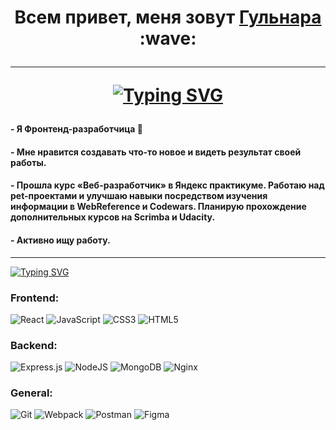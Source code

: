 <h1 align="center">Всем привет, меня зовут <a href="https://disk.yandex.ru/i/5wozIxgiFTTkgg" target="_blank">Гульнара </a> :wave:
  
  ___

[![Typing SVG](https://readme-typing-svg.demolab.com?font=Fira+Code&weight=600&size=26&pause=1000&color=000000&center=true&random=false&width=435&lines=About+me)](https://git.io/typing-svg)


#### - Я Фронтенд-разработчица :woman:
#### - Мне нравится создавать что-то новое и видеть результат своей работы.
#### - Прошла курс «Веб-разработчик» в Яндекс практикуме. Работаю над pet-проектами и улучшаю навыки посредством изучения информации в WebReference и Codewars. Планирую прохождение дополнительных курсов на Scrimba и Udacity.
#### - Активно ищу работу.

  ___
  
[![Typing SVG](https://readme-typing-svg.demolab.com?font=Fira+Code&weight=600&size=26&pause=1000&color=000000&center=true&random=false&width=435&lines=Tech+stack)](https://git.io/typing-svg)


### Frontend:

![React](https://img.shields.io/badge/react-%2320232a.svg?style=for-the-badge&logo=react&logoColor=%2361DAFB)
![JavaScript](https://img.shields.io/badge/javascript-%23323330.svg?style=for-the-badge&logo=javascript&logoColor=%23F7DF1E)
![CSS3](https://img.shields.io/badge/css3-%231572B6.svg?style=for-the-badge&logo=css3&logoColor=white)
![HTML5](https://img.shields.io/badge/html5-%23E34F26.svg?style=for-the-badge&logo=html5&logoColor=white)

### Backend:

![Express.js](https://img.shields.io/badge/express.js-%23404d59.svg?style=for-the-badge&logo=express&logoColor=%2361DAFB)
![NodeJS](https://img.shields.io/badge/node.js-6DA55F?style=for-the-badge&logo=node.js&logoColor=white)
![MongoDB](https://img.shields.io/badge/MongoDB-%234ea94b.svg?style=for-the-badge&logo=mongodb&logoColor=white)
![Nginx](https://img.shields.io/badge/nginx-%23009639.svg?style=for-the-badge&logo=nginx&logoColor=white)

### General:

![Git](https://img.shields.io/badge/git-%23F05033.svg?style=for-the-badge&logo=git&logoColor=white)
![Webpack](https://img.shields.io/badge/webpack-%238DD6F9.svg?style=for-the-badge&logo=webpack&logoColor=black)
![Postman](https://img.shields.io/badge/Postman-FF6C37?style=for-the-badge&logo=postman&logoColor=white)
![Figma](https://img.shields.io/badge/figma-%23F24E1E.svg?style=for-the-badge&logo=figma&logoColor=white)

